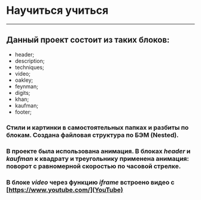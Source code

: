 # Научиться учиться   
------
## Данный проект состоит из таких блоков:  
 * header;  
 * description;  
 * techniques;  
 * video;  
 * oakley;  
 * feynman;  
 * digits;
 * khan;
 * kaufman;  
 * footer;  

### **__Стили и картинки в самостоятельных папках и разбиты по блокам. Создана файловая структура по БЭМ (Nested).__**  

### В проекте была использована анимация. В блоках *header* и *kaufman* к квадрату и треугольнику применена анимация: поворот с равномерной скоростью по часовой стрелке.  
### В блоке *video* через функцию _iframe_ встроено видео с [https://www.youtube.com/](YouTube)

